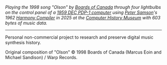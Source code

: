 _Playing the 1998 song "Olson" by [Boards of Canada](https://en.wikipedia.org/wiki/Boards_of_Canada) through four lightbulbs on the control panel of a [1959 DEC PDP-1 computer](https://en.wikipedia.org/wiki/PDP-1) using [Peter Samson](https://en.wikipedia.org/wiki/Peter_Samson)'s 1962 [Harmony Compiler](https://en.wikipedia.org/wiki/Harmony_Compiler) in 2025 at the [Computer History Museum](https://computerhistory.org/exhibits/pdp-1/) with 603 bytes of music data._

---
Personal non-commercial project to research and preserve digital music synthesis history.

Original composition of "Olson" © 1998 Boards of Canada (Marcus Eoin and Michael Sandison) / Warp Records.
